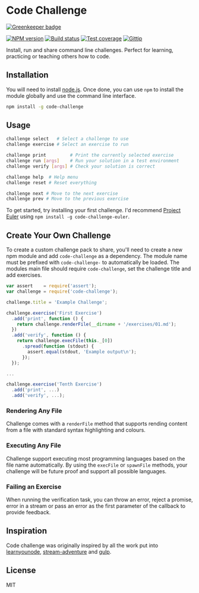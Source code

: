# Code Challenge

[![Greenkeeper badge](https://badges.greenkeeper.io/blakeembrey/code-challenge.svg)](https://greenkeeper.io/)

[![NPM version][npm-image]][npm-url]
[![Build status][travis-image]][travis-url]
[![Test coverage][coveralls-image]][coveralls-url]
[![Gittip][gittip-image]][gittip-url]

Install, run and share command line challenges. Perfect for learning, practicing or teaching others how to code.

## Installation

You will need to install [node.js](http://nodejs.org/). Once done, you can use `npm` to install the module globally and use the command line interface.

```sh
npm install -g code-challenge
```

## Usage

```bash
challenge select   # Select a challenge to use
challenge exercise # Select an exercise to run

challenge print         # Print the currently selected exercise
challenge run [args]    # Run your solution in a test environment
challenge verify [args] # Check your solution is correct

challenge help  # Help menu
challenge reset # Reset everything

challenge next # Move to the next exercise
challenge prev # Move to the previous exercise
```

To get started, try installing your first challenge. I'd recommend [Project Euler](https://projecteuler.net/) using `npm install -g code-challenge-euler`.

## Create Your Own Challenge

To create a custom challenge pack to share, you'll need to create a new npm module and add `code-challenge` as a dependency. The module name must be prefixed with `code-challenge-` to automatically be loaded. The modules main file should require `code-challenge`, set the challenge title and add exercises.

```javascript
var assert    = require('assert');
var challenge = require('code-challenge');

challenge.title = 'Example Challenge';

challenge.exercise('First Exercise')
  .add('print', function () {
    return challenge.renderFile(__dirname + '/exercises/01.md');
  })
  .add('verify', function () {
    return challenge.execFile(this._[0])
      .spread(function (stdout) {
        assert.equal(stdout, 'Example output\n');
      });
  });

...

challenge.exercise('Tenth Exercise')
  .add('print', ...)
  .add('verify', ...);
```

### Rendering Any File

Challenge comes with a `renderFile` method that supports rending content from a file with standard syntax highlighting and colours.

### Executing Any File

Challenge support executing most programming languages based on the file name automatically. By using the `execFile` or `spawnFile` methods, your challenge will be future proof and support all possible languages.

### Failing an Exercise

When running the verification task, you can throw an error, reject a promise, error in a stream or pass an error as the first parameter of the callback to provide feedback.

## Inspiration

Code challenge was originally inspired by all the work put into [learnyounode](https://github.com/rvagg/learnyounode), [stream-adventure](https://github.com/substack/stream-adventure) and [gulp](https://github.com/gulpjs/gulp).

## License

MIT

[npm-image]: https://img.shields.io/npm/v/code-challenge.svg?style=flat
[npm-url]: https://npmjs.org/package/code-challenge
[travis-image]: https://img.shields.io/travis/blakeembrey/code-challenge.svg?style=flat
[travis-url]: https://travis-ci.org/blakeembrey/code-challenge
[coveralls-image]: https://img.shields.io/coveralls/blakeembrey/code-challenge.svg?style=flat
[coveralls-url]: https://coveralls.io/r/blakeembrey/code-challenge?branch=master
[gittip-image]: https://img.shields.io/gittip/blakeembrey.svg?style=flat
[gittip-url]: https://www.gittip.com/blakeembrey
